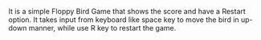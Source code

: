 It is a simple Floppy Bird Game that shows the score and have a Restart option.
It takes input from keyboard like space key to move the bird in up-down manner, while use R key to restart the game.
